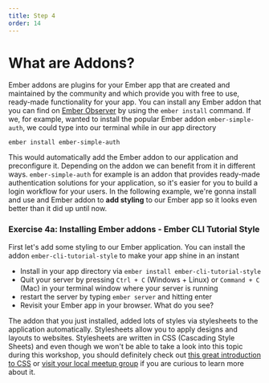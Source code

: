 ```yaml
---
title: Step 4
order: 14
---
```


# What are Addons?

Ember addons are plugins for your Ember app that are created and maintained by the community and which provide you with free to use, ready-made functionality for your app. You can install any Ember addon that you can find on [Ember Observer](https://emberobserver.com/) by using the `ember install` command. If we, for example, wanted to install the popular Ember addon `ember-simple-auth`, we could type into our terminal while in our app directory

```
ember install ember-simple-auth
```

This would automatically add the Ember addon to our application and preconfigure it. Depending on the addon we can benefit from it in different ways. `ember-simple-auth` for example is an addon that provides ready-made authentication solutions for your application, so it's easier for you to build a login workflow for your users. In the following example, we're gonna install and use and Ember addon to **add styling** to our Ember app so it looks even better than it did up until now.


### Exercise 4a: Installing Ember addons - Ember CLI Tutorial Style

First let's add some styling to our Ember application. You can install the addon `ember-cli-tutorial-style` to make your app shine in an instant

- Install in your app directory via `ember install ember-cli-tutorial-style`
- Quit your server by pressing `Ctrl + C` (Windows + Linux) or `Command + C` (Mac) in your terminal window where your server is running
- restart the server by typing `ember server` and hitting enter
- Revisit your Ember app in your browser. What do you see?

The addon that you just installed, added lots of styles via stylesheets to the application automatically. Stylesheets allow you to apply designs and layouts to websites. Stylesheets are written in CSS (Cascading Style Sheets) and even though we won't be able to take a look into this topic during this workshop, you should definitely check out [this great introduction to CSS](https://cssclass.es/materials/first-steps/) or [visit your local meetup group](https://www.meetup.com/up-front-ug/) if you are curious to learn more about it.
